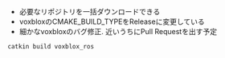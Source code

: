 - 必要なリポジトリを一括ダウンロードできる
- voxbloxのCMAKE_BUILD_TYPEをReleaseに変更している
- 細かなvoxbloxのバグ修正. 近いうちにPull Requestを出す予定

```
catkin build voxblox_ros
```
